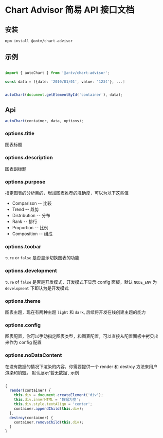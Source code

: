 # Chart Advisor 简易 API 接口文档

## 安装

```shell
npm install @antv/chart-advisor
```

## 示例

```typescript

import { autoChart } from '@antv/chart-advisor';

const data = [{date: '2010/01/01', value: '1234'}, ...]


autoChart(document.getElementById('container'), data);
```

## Api

```typescript
autoChart(container, data, options);
```

### options.title

图表标题

### options.description

图表副标题

### options.purpose

指定图表的分析目的，增加图表推荐的准确度，可以为以下这些值

* Comparison -- 比较
* Trend -- 趋势
* Distribution -- 分布
* Rank -- 排行
* Proportion -- 比例
* Composition -- 组成

### options.toobar

`ture` or `false` 是否显示切换图表的功能

### options.development

`ture` of `false` 是否是开发模式，开发模式下显示 config 面板，默认 `NODE_ENV` 为 `development` 下即认为是开发模式

### options.theme

图表主题，现在有两种主题 `light` 和 `dark`, 后续将开发在线创建主题的能力

### options.config

图表配置，你可以手动指定图表类型，和图表配置，可以直接从配置面板中拷贝出来作为 config 配置

### options.noDataContent

在没有数据的情况下渲染的内容，你需要提供一个 render 和 destroy 方法来用户渲染和销毁。 默认展示'暂无数据', 示例

```typescript

{
  render(container) {
    this.div = document.createElement('div');
    this.div.innerHTML = '数据为空';
    this.div.style.textAlign = 'center';
    container.appendChild(this.div);
  },
  destroy(container) {
    container.removeChild(this.div);
  }
}
```
